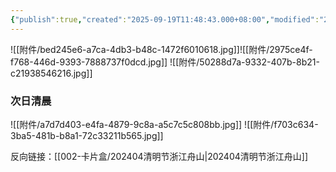 ```yaml
---
{"publish":true,"created":"2025-09-19T11:48:43.000+08:00","modified":"2025-09-19T11:48:43.000+08:00","cssclasses":""}
---
```


![[附件/bed245e6-a7ca-4db3-b48c-1472f6010618.jpg]]![[附件/2975ce4f-f768-446d-9393-7888737f0dcd.jpg]]
![[附件/50288d7a-9332-407b-8b21-c21938546216.jpg]]
### 次日清晨
![[附件/a7d7d403-e4fa-4879-9c8a-a5c7c5c808bb.jpg]]
![[附件/f703c634-3ba5-481b-b8a1-72c33211b565.jpg]]

反向链接：[[002-卡片盒/202404清明节浙江舟山\|202404清明节浙江舟山]]
